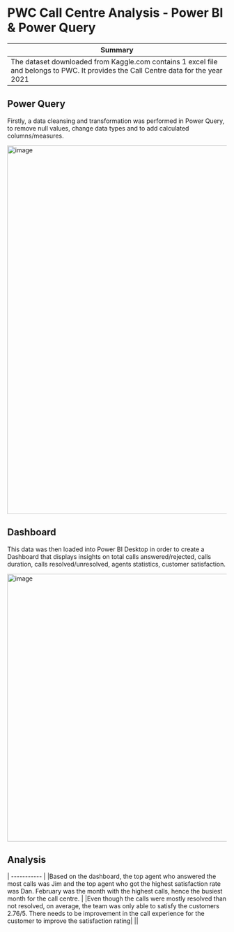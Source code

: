 # PWC Call Centre Analysis - Power BI & Power Query

| Summary | 
| ----------- | 
|The dataset downloaded from Kaggle.com contains 1 excel file and belongs to PWC. It provides the Call Centre data  for the year 2021|

## Power Query 
Firstly, a data cleansing and transformation was performed in Power Query, to remove null values, change data types and to add calculated columns/measures.

<img width="844" alt="image" src="https://github.com/Kshaamini/PWC-Call-Centre-Analysis---Power-Query-Power-BI/assets/139740694/359a3f5f-1925-4281-b192-96ba80931fda">

## Dashboard 
This data was then loaded into Power BI Desktop in order to create a Dashboard that displays insights on total calls answered/rejected, calls duration, calls resolved/unresolved, agents statistics, customer satisfaction.

<img width="613" alt="image" src="https://github.com/Kshaamini/PWC-Call-Centre-Analysis---Power-Query-Power-BI/assets/139740694/4f447848-780f-47d6-a7a9-9eb7d7f0c23d">

## Analysis
| ----------- | 
|Based on the dashboard, the top agent who answered the most calls was Jim and the top agent who got the highest satisfaction rate was Dan. February was the month with the highest calls, hence the busiest month for the call centre.    |
|Even though the calls were mostly resolved than not resolved, on average, the team was only able to satisfy the customers 2.76/5. There needs to be improvement in the call experience for the customer to improve the satisfaction rating|
||
